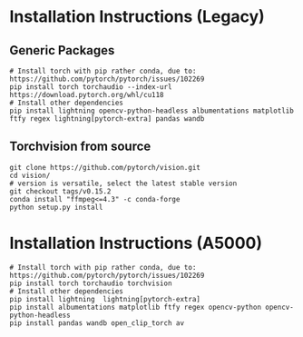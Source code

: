 # Installation Instructions (Legacy)
## Generic Packages 
```shell
# Install torch with pip rather conda, due to: https://github.com/pytorch/pytorch/issues/102269
pip install torch torchaudio --index-url https://download.pytorch.org/whl/cu118
# Install other dependencies
pip install lightning opencv-python-headless albumentations matplotlib ftfy regex lightning[pytorch-extra] pandas wandb
```
## Torchvision from source
```shell
git clone https://github.com/pytorch/vision.git
cd vision/
# version is versatile, select the latest stable version
git checkout tags/v0.15.2
conda install "ffmpeg<=4.3" -c conda-forge
python setup.py install
```
# Installation Instructions (A5000)
```shell
# Install torch with pip rather conda, due to: https://github.com/pytorch/pytorch/issues/102269
pip install torch torchaudio torchvision
# Install other dependencies
pip install lightning  lightning[pytorch-extra] 
pip install albumentations matplotlib ftfy regex opencv-python opencv-python-headless 
pip install pandas wandb open_clip_torch av
```